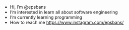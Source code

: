 - Hi, I’m @epsbans
- I’m interested in learn all about software engineering 
- I’m currently learning programming
- How to reach me https://www.instagram.com/epsbans/

<!---
epsbans/epsbans is a ✨ special ✨ repository because its `README.md` (this file) appears on your GitHub profile.
You can click the Preview link to take a look at your changes.
--->
